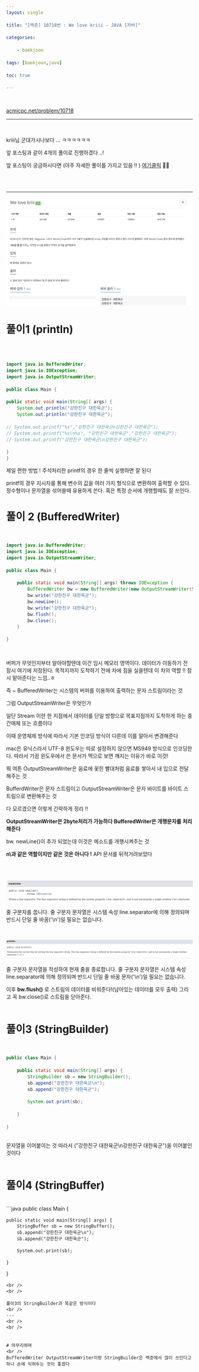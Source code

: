 ```yaml
---
layout: single

title: "[백준] 10718번 : We love kriii - JAVA [자바]"

categories: 

    - baekjoon

tags: [baekjoon,java]

toc: true

---
```


<br />

[acmicpc.net/problem/10718]()

---

<br />

kriii님 군대가시나보다 ...  ㅋㅋㅋㅋㅋㅋ 

앞 포스팅과 같이 4개의 풀이로 진행하겠다 ..! 

앞 포스팅이 궁금하시다면 (아주 자세한 풀이를 가지고 있음 !! ) [여기클릭] 👍🏻

[여기클릭]:https://yangjenniee.github.io/baekjoon/boj1/

<br/>

<br />

---

![](../../images/2022-09-18-boj2/1.png)

# 풀이1 (println)

<br />
<br />

```java
import java.io.BufferedWriter;
import java.io.IOException;
import java.io.OutputStreamWriter;

public class Main {

public static void main(String[] args) {
    System.out.println("강한친구 대한육군");
    System.out.println("강한친구 대한육군");

// System.out.printf("%s","강한친구 대한육군n강한친구 대한육군");
// System.out.printf("%s\n%s", "강한친구 대한육군","강한친구 대한육군");
// System.out.printf("강한친구 대한육군\n강한친구 대한육군");

}
}
```

제일 편한 방법 ! 주석처리한 printf의 경우 한 줄씩 실행하면 잘 된다 

printf의 경우 지시자를 통해 변수의 값을 여러 가지 형식으로 변환하여 출력할 수 있다. 정수형이나 문자열을 섞어쓸때 유용하게 쓴다. 혹은 특정 순서에 개행할때도 잘 쓰인다.

# 풀이 2 (BufferedWriter)

<br />

```java
import java.io.BufferedWriter;
import java.io.IOException;
import java.io.OutputStreamWriter; 

public class Main {

    public static void main(String[] args) throws IOException {
        BufferedWriter bw = new BufferedWriter(new OutputStreamWriter(System.out));
        bw.write("강한친구 대한육군");
        bw.newLine();
        bw.write("강한친구 대한육군");
        bw.flush();
        bw.close();
    }

}
```

<br />

버퍼가 무엇인지부터 알아야할텐데 이건 임시 메모리 영역이다. 데이터가 이동하기 전 잠시 여기에 저장된다. 목적지까지 도착하기 전에 차에 짐을 실을텐데 이 차의 역할 !! 잠시 맡아준다는 느낌..ㅎ 

즉 ~ BufferedWriter는 시스템의 버퍼를 이용하여 출력하는 문자 스트림이라는 것

그럼 OutputStreamWriter은 무엇인가

일단 Stream 이란 한 지점에서 데이터를 단일 방향으로 목표지점까지 도착하게 하는 중간매체 또는 흐름이다 

이때 운영체제 방식에 따라서 기본 인코딩 방식이 다른데 이를 알아서 변경해준다

mac은 유닉스라서 UTF-8 윈도우는 따로 설정하지 않으면 MS949 방식으로 인코딩한다. 따라서 가끔 윈도우에서 쓴 문서가 맥으로 보면 깨지는 이유가 바로 이것! 

뭐 여튼 OutputStreamWriter은 음료에 꽃힌 빨대처럼 음료를 쌓아서 내 입으로 전달 해주는 것 

BufferdWriter은 문자 스트림이고 OutputStreamWriter은 문자 바이트를 바이트 스트림으로 변환해주는 것 

다 모르겠으면 이렇게 간략하게 정리 !! 

**OutputStreamWriter은 2byte처리가 가능하다 BufferedWriter은 개행문자를 처리해준다**

bw. newLine()이 추가 되었는데 이것은 메소드를 개행시켜주는 것 

**n\과 같은 역할이지만 같은 것은 아니다 !**
API 문서를 뒤적거려보았다 

<br />

<br />

![](../../images/2022-09-18-boj2/2.png)

줄 구분자를 씁니다. 줄 구분자 문자열은 시스템 속성 line.separator에 의해 정의되며 반드시 단일 줄 바꿈('\n')일 필요는 없습니다. 

<br />

![](../../images/2022-09-18-boj2/3.png)

줄 구분자 문자열을 작성하여 현재 줄을 종료합니다. 줄 구분자 문자열은 시스템 속성 line.separator에 의해 정의되며 반드시 단일 줄 바꿈 문자('\n')일 필요는 없습니다.

이후 **bw.flush()** 로 스트림의 데이터를 비워준다!(남아있는 데이터를 모두 출력)  그리고 꼭 bw.close()로 스트림을 닫아준다.
<br />
<br />

# 풀이3 (StringBuilder)

<br />

```java
public class Main {

    public static void main(String[] args) {
        StringBuilder sb = new StringBuilder();
        sb.append("강한친구 대한육군\n");
        sb.append("강한친구 대한육군");

        System.out.print(sb);

    }

}
```

<br />
문자열을 이어붙이는 것 따라서 ("강한친구 대한육군\n강한친구 대한육군")을 이어붙인 것이다 
<br />
<br />

# 풀이4 (StringBuffer)

<br />
```java
public class Main {

    public static void main(String[] args) {
        StringBuffer sb = new StringBuffer();
        sb.append("강한친구 대한육군\n");
        sb.append("강한친구 대한육군");
    
        System.out.print(sb);
    
    }

}

```
<br />
<br />

풀이3의 StringBuilder과 똑같은 방식이다 
<br />
---
<br />
<br />


# 마무리하며
<br />
BufferedWriter OutputStreamWriter이랑 StringBuilder은 백준에서 많이 쓰인다고 하니 손에 익혀두는 것이 좋겠다
```
